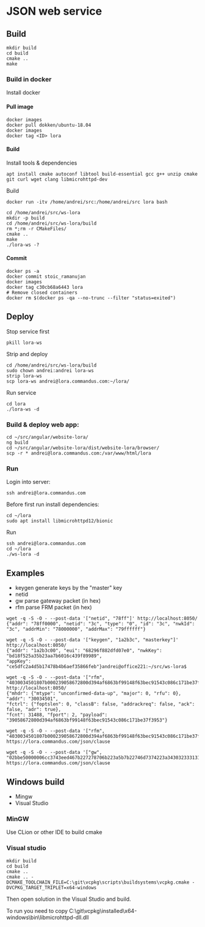 # JSON web service

## Build

```
mkdir build
cd build
cmake ..
make
```


### Build in docker

Install docker

#### Pull image

```
docker images
docker pull dokken/ubuntu-18.04
docker images
docker tag <ID> lora
```

#### Build

Install tools & dependencies

```
apt install cmake autoconf libtool build-essential gcc g++ unzip cmake git curl wget clang libmicrohttpd-dev
```

Build

```
docker run -itv /home/andrei/src:/home/andrei/src lora bash

cd /home/andrei/src/ws-lora
mkdir -p build
cd /home/andrei/src/ws-lora/build
rm *;rm -r CMakeFiles/
cmake ..
make
./lora-ws -?
```

#### Commit

```
docker ps -a
docker commit stoic_ramanujan
docker images
docker tag c30cb68a6443 lora
# Remove closed containers
docker rm $(docker ps -qa --no-trunc --filter "status=exited")
```

## Deploy

Stop service first

```
pkill lora-ws
```

Strip and deploy

```
cd /home/andrei/src/ws-lora/build
sudo chown andrei:andrei lora-ws
strip lora-ws
scp lora-ws andrei@lora.commandus.com:~/lora/
```

Run service

```
cd lora
./lora-ws -d
```

### Build & deploy web app:

```
cd ~/src/angular/website-lora/
ng build
cd ~/src/angular/website-lora/dist/website-lora/browser/
scp -r * andrei@lora.commandus.com:/var/www/html/lora
```

### Run

Login into server:

```
ssh andrei@lora.commandus.com
```

Before first run install dependencies:

```
cd ~/lora
sudo apt install libmicrohttpd12/bionic
```

Run

```
ssh andrei@lora.commandus.com
cd ~/lora
./ws-lora -d
```


## Examples

- keygen generate keys by the "master" key
- netid
- gw parse gateway packet (in hex)
- rfm parse FRM packet (in hex)

```
wget -q -S -O - --post-data '["netid", "78ff"]' http://localhost:8050/
{"addr": "78ff0000", "netid": "3c", "type": "0", "id": "3c", "nwkId": "3c", "addrMin": "78000000", "addrMax": "79ffffff"}
```

```
wget -q -S -O - --post-data '["keygen", "1a2b3c", "masterkey"]' http://localhost:8050/
{"addr": "1a2b3c00", "eui": "68296f882dfd07e0", "nwkKey": "bd18f525a35b23aa7b6016c439f89989", 
"appKey": "ce5dfc2a4d5b17478b4b6aef35866feb"}andrei@office221:~/src/ws-lora$ 
```

```
wget -q -S -O - --post-data '["rfm", "4030034501807b000239058672800d394af6863bf99148f63bec91543c086c171be37f3953"]' http://localhost:8050/
{"mhdr": {"mtype": "unconfirmed-data-up", "major": 0, "rfu": 0}, "addr": "30034501", 
"fctrl": {"foptslen": 0, "classB": false, "addrackreq": false, "ack": false, "adr": true},
"fcnt": 31488, "fport": 2, "payload": "39058672800d394af6863bf99148f63bec91543c086c171be37f3953"} 
``` 

```
wget -q -S -O - --post-data '["rfm", "4030034501807b000239058672800d394af6863bf99148f63bec91543c086c171be37f3953"]' https://lora.commandus.com/json/clause
```

```
wget -q -S -O - --post-data '["gw", "02bbe50000006cc3743eed467b227278706b223a5b7b22746d7374223a343032333131313534302c226368616e223a332c2272666368223a302c2266726571223a3836342e3730303030302c2273746174223a312c226d6f6475223a224c4f5241222c2264617472223a22534631324257313235222c22636f6472223a22342f35222c226c736e72223a2d31382e352c2272737369223a2d3132312c2273697a65223a33372c2264617461223a22514441445251474151774143334749312b374553394d697030356a436c6f536f464e367a634b65437877394d7357457634513d3d227d5d7d"]' https://lora.commandus.com/json/clause
```

## Windows build

- Mingw
- Visual Studio

### MinGW

Use CLion or other IDE to build cmake


### Visual studio

```
mkdir build
cd build
cmake ..
cmake .. -DCMAKE_TOOLCHAIN_FILE=C:\git\vcpkg\scripts\buildsystems\vcpkg.cmake -DVCPKG_TARGET_TRIPLET=x64-windows
```

Then open solution in the Visual Studio and build.

To run you need to copy C:\git\vcpkg\installed\x64-windows\bin\libmicrohttpd-dll.dll

